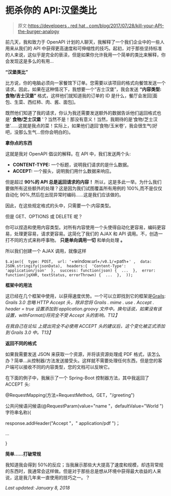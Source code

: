 # 扼杀你的 API:汉堡类比

> 原文:[https://developers . red hat . com/blog/2017/07/28/kill-your-API-the-burger-analogy](https://developers.redhat.com/blog/2017/07/28/kill-your-api-the-burger-analogy)

前几天，我和致力于 OpenAPI 计划的人聊天，我解释了一个我们企业中的一些人用来从我们的 API 中获得更高速度和可伸缩性的技巧。起初，对于那些坚持标准的人来说，这似乎是完全的亵渎，但是如果你允许我用一个简单的类比来解释，你会发现这是多么的有用…

**“汉堡类比”**

比方说，你的电脑必须向一家餐馆下订单。您需要以该项目的格式向餐馆发送一个请求。因此，如果在这种情况下，我想要一个“吉士汉堡”，我会发送 **“内容类型:食物/吉士汉堡”** 格式，这样他们就知道我的订单的 ID 是什么，餐厅会发回[面包、生菜、西红柿、肉、酱、面包]。

既然他们知道了我的请求，你认为我还需要发送额外的数据告诉他们返回格式也是' **食物/芝士汉堡** '？当然不是！那没有意义！当然，我期待的是‘食物/芝士汉堡’……这就是我点的菜！实际上，如果他们退回‘食物/玉米卷’，我会很生气(好吧，没那么生气…但你会明白的)。

**拿你点的东西**

这就是我对 OpenAPI 倡议的解释。在 API 中，我们发送两个头:

*   **CONTENT-TYPE:** 一个标题，说明我们请求的是什么数据。
*   **ACCEPT:** 一个报头，说明我们用什么数据来响应。

但是超过 **90%的 API 总是返回请求的内容！** 所以，这是多此一举。为什么我们要做所有这些额外的处理？这是因为我们试图覆盖所有用例的 100%,而不是仅仅自动化 90%,然后在出现异常时编码……这是我们应该做的。

因此，在这些规定格式的头中，只需要一个:内容类型。

但是 GET、OPTIONS 或 DELETE 呢？

你可以捏造和使用内容类型。对所有内容使用一个头使得自动化更容易，编码更容易，处理更容易，请求更容易。这简化了我们的 AJAX 和 API 调用。不，创造一打不同的方式来称呼事物。 **只是单向调用一切** 和单向处理 **。**

所以我们创建一个 AJAX 调用，就像这样

 `$.ajax({  type: POST,  url: '`+window.url+`/v0.1/`+path+`' ,  data: JSON.stringify(jsonData),  headers:{  'Content-Type': 'application/json'  },  success: function(json) {  ...  },  error: function(jqXHR, textStatus, errorThrown) {  ...  },  ));` 

**框架中的用法**

这已经在几个框架中使用，以获得速度优势。一个可以立即找到它的框架是[Grails](https://web.archive.org/web/20170929165200/https:/docs.grails.org/latest/ref/Controllers/withFormat.html):
*Grails 3.0 忽略 HTTP Accept 头，除非您将 Grails . mime . use . Accept . header = true 设置添加到 application.groovy 文件中。换句话说，如果没有该设置，withFormat()将完全不受 Accept 头的影响。T12】*

*在我自己在论坛* *上提出完全不必使用 ACCEPT 头的建议后，这个变化被正式添加到 Grails 3.0 中。T13】*

**返回不同的格式**

如果我需要发送 JSON 来获取一个资源，并将该资源处理成 PDF 格式，该怎么办？简单…从控制器/方法发送接受头。这样就不需要处理任何东西，但是您的客户端可以接收不同的内容类型，您的文档可以反映它。

在下面的例子中，我展示了一个 Spring-Boot 控制器方法，其中我返回了 ACCEPT 头:

@RequestMapping(方法=RequestMethod。GET，"/greeting")

公共问候语问候语(@RequestParam(value="name "，defaultValue="World ")字符串名称){

response.addHeader("Accept "，" application/pdf ")；

...

}

**简单……打破常规**

我知道我会得到 50%的反应；当我展示那些大大提高了速度和规模，却违背常规的东西时，我通常会这样做。但是对于那些总是想从环境中获得最大收益的人来说，这是我几年来一直使用的技巧之一。？

*Last updated: January 8, 2018*